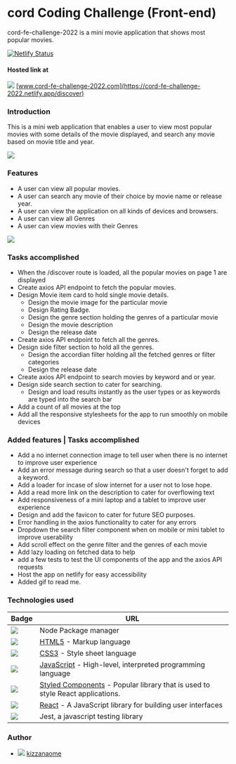 # cord Coding Challenge (Front-end)
 
cord-fe-challenge-2022 is a mini movie application that shows most popular movies.
 
[![Netlify Status](https://api.netlify.com/api/v1/badges/843d8551-2064-453d-b340-0b56f14a4ad5/deploy-status)](https://app.netlify.com/sites/idyllic-crostata-e3b5be/deploys)
 
#### Hosted link at
 
<img src="https://img.shields.io/badge/Netlify-00C7B7?style=for-the-badge&logo=netlify&logoColor=white "/>  [www.cord-fe-challenge-2022.com](https://cord-fe-challenge-2022.netlify.app/discover)
 
### Introduction
 
This is a mini web application that enables a user to view most popular movies with some details of the movie displayed, and search any movie based on movie title and year.

![](mainCord.gif)

### Features
 
- A user can view all popular movies.
- A user can search any movie of their choice by movie name or release year.
- A user can view the application on all kinds of devices and browsers.
- A user can view all Genres
- A user can view movies with their Genres


![](cord.gif)
 
### Tasks accomplished
 
- When the /discover route is loaded, all the popular movies on page 1 are displayed
- Create axios API endpoint to fetch the popular movies.
- Design Movie item card to hold single movie details.
   - Design the movie image for the particular movie
   - Design Rating Badge.
   - Design the genre section holding the genres of a particular movie
   - Design the movie description
   - Design the release date
- Create axios API endpoint to fetch all the genres.
- Design side filter section to hold all the genres.
   - Design the accordian filter holding all the fetched genres or filter categories
   - Design the release date
- Create axios API endpoint to search movies by keyword and or year.
- Design side search section to cater for searching.
   - Design and load results instantly as the user types or as keywords are typed into the search bar
- Add a count of all movies at the top
- Add all the responsive stylesheets for the app to run smoothly on mobile devices
 
### Added features | Tasks accomplished
 
- Add a no internet connection image to tell user when there is no internet to improve user experience
- Add an error message during search so that a user doesn't forget to add a keyword.
- Add a loader for incase of slow internet for a user not to lose hope.
- Add a read more link on the description to cater for overflowing text
- Add responsiveness of a mini laptop and a tablet to improve user experience
- Design and add the favicon to cater for future SEO purposes.
- Error handling in the axios functionality to cater for any errors
- Dropdown the search filter component when on mobile or mini tablet to improve userability
- Add scroll effect on the genre filter and the genres of each movie
- Add lazy loading on fetched data to help
- add a few tests to test the UI components of the app and the axios API requests
- Host the app on netlify for easy accessibility
- Added gif to read me.
 
### Technologies used
 
| Badge                | URL                  |
| -------------------- | -------------------- |
| <img src="https://img.shields.io/badge/npm-CB3837?style=for-the-badge&logo=npm&logoColor=white"/> | Node Package manager |
| <img src="https://img.shields.io/badge/HTML5-E34F26?style=for-the-badge&logo=html5&logoColor=white"/> | [HTML5](https://html.com/) - Markup language |
| <img src="https://img.shields.io/badge/CSS3-1572B6?style=for-the-badge&logo=css3&logoColor=white"/> | [CSS3](https://css-tricks.com/) - Style sheet language |
| <img src="https://img.shields.io/badge/JavaScript-323330?style=for-the-badge&logo=javascript&logoColor=F7DF1E"/> | [JavaScript](https://www.javascript.com/) - High-level, interpreted programming language |
| <img src="https://img.shields.io/badge/styled--components-DB7093?style=for-the-badge&logo=styled-components&logoColor=white"/> | [Styled Components](https://styled-components.com/) - Popular library that is used to style React applications. |
| <img src="https://img.shields.io/badge/React-20232A?style=for-the-badge&logo=react&logoColor=61DAFB"/> | [React](https://reactjs.org/docs/getting-started.html) - A JavaScript library for building user interfaces |
| <img src="https://img.shields.io/badge/Jest-C21325?style=for-the-badge&logo=jest&logoColor=white"/> | Jest, a javascript testing library |
 
 
### Author
- <img src="https://img.shields.io/badge/GitHub-100000?style=for-the-badge&logo=github&logoColor=white"/>  [kizzanaome](https://github.com/kizzanaome)
